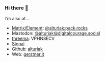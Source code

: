 ### Hi there 👋

I'm also at...
<ul>
 	<li><a href="https://matrix.org">Matrix/Element</a>: <a href="https://matrix.to/#/@alturiak:pack.rocks">@alturiak:pack.rocks</a></li>
 	<li>Mastodon: <a rel="me" href="https://digitalcourage.social/@alturiak">@alturiak@digitalcourage.social</a></li>
 	<li><a href="https://threema.ch/">threema</a>: VPHN8ECV</li>
 	<li><a href="https://signal.org">Signal</a></li>
  <li>Github: <a href="https://github.com/alturiak">alturiak</a>
  <li>Web: <a href="https://gerstner.it">gerstner.it</a></li>
</ul>
